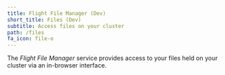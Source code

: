 ```yaml
---
title: Flight File Manager (Dev)
short_title: Files (Dev)
subtitle: Access files on your cluster
path: /files
fa_icon: file-o
---
```

The *Flight File Manager* service provides access to your
files held on your cluster via an in-browser interface.
